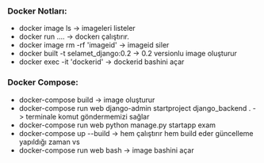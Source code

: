### Docker Notları:

* docker image ls -> imageleri listeler
* docker run .... -> dockerı çalıştırır.
* docker image rm -rf 'imageid' -> imageid siler
* docker built -t selamet_django:0.2 -> 0.2 versionlu image oluşturur
* docker exec -it 'dockerid' -> dockerid bashini açar

### Docker Compose:
* docker-compose build -> image oluşturur
* docker-compose run web django-admin startproject django_backend . -> terminale komut göndermemizi sağlar
* docker-compose run web python manage.py startapp exam
* docker-compose up --build -> hem çalıştırır hem build eder güncelleme yapıldığı zaman vs
* docker-compose run web bash -> image bashini açar